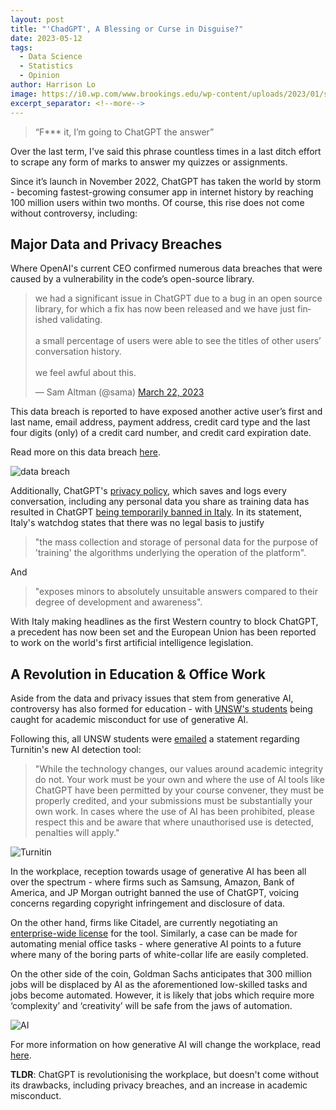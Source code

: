 ```yaml
---
layout: post
title: "'ChadGPT', A Blessing or Curse in Disguise?"
date: 2023-05-12
tags:
  - Data Science
  - Statistics
  - Opinion
author: Harrison Lo
image: https://i0.wp.com/www.brookings.edu/wp-content/uploads/2023/01/shutterstock_2237655785.jpg?crop=0px%2C989px%2C4500px%2C1498px&w=1920&ssl=1
excerpt_separator: <!--more-->
---
```


> “F*** it, I’m going to ChatGPT the answer”

Over the last term, I've said this phrase countless times in a last ditch effort to scrape any form of marks to answer my quizzes or assignments.

Since it’s launch in November 2022, ChatGPT has taken the world by storm - becoming fastest-growing consumer app in internet history by reaching 100 million users within two months. Of course, this rise does not come without controversy, including:

## Major Data and Privacy Breaches
Where OpenAI's current CEO confirmed numerous data breaches that were caused by a vulnerability in the code’s open-source library.

<blockquote class="twitter-tweet"><p lang="en" dir="ltr">we had a significant issue in ChatGPT due to a bug in an open source library, for which a fix has now been released and we have just finished validating.<br><br>a small percentage of users were able to see the titles of other users’ conversation history.<br><br>we feel awful about this.</p>&mdash; Sam Altman (@sama) <a href="https://twitter.com/sama/status/1638635717462200320?ref_src=twsrc%5Etfw">March 22, 2023</a></blockquote> <script async src="https://platform.twitter.com/widgets.js" charset="utf-8"></script>

This data breach is reported to have exposed another active user’s first and last name, email address, payment address, credit card type and the last four digits (only) of a credit card number, and credit card expiration date.

Read more on this data breach [here](https://openai.com/blog/march-20-chatgpt-outage).

![data breach](https://amtrustfinancial.com/getmedia/c342907b-e35e-48d7-a93a-3da71e572e07/GettyImages-1169729390-data-breach-policy1200-x-630-min_2.jpg?width=600&height=315 "data breach")

Additionally, ChatGPT's [privacy policy](https://openai.com/policies/privacy-policy), which saves and logs every conversation, including any personal data you share as training data has resulted in ChatGPT  [being temporarily banned in Italy](https://www.bbc.com/news/technology-65139406). In its statement, Italy's watchdog states that there was no legal basis to justify 

> "the mass collection and storage of personal data for the purpose of 'training' the algorithms underlying the operation of the platform".

And

>"exposes minors to absolutely unsuitable answers compared to their degree of development and awareness".

With Italy making headlines as the first Western country to block ChatGPT, a precedent has now been set and the European Union has been reported to work on the world's first artificial intelligence legislation.

## A Revolution in Education & Office Work 
Aside from the data and privacy issues that stem from generative AI, controversy has also formed for education - with [UNSW's students](https://www.dailymail.co.uk/news/article-11688905/UNSW-student-fails-exam-using-OpenAIs-ChatGPT-write-essay.html) being caught for academic misconduct for use of generative AI. 

Following this, all UNSW students were [emailed](https://www.student.unsw.edu.au/notices/2023/03/new-ai-detection-tool-turnitin) a statement regarding Turnitin's new AI detection tool:
>"While the technology changes, our values around academic integrity do not. Your work must be your own and where the use of AI tools like ChatGPT have been permitted by your course convener, they must be properly credited, and your submissions must be substantially your own work. In cases where the use of AI has been prohibited, please respect this and be aware that where unauthorised use is detected, penalties will apply."

![Turnitin](https://studentedgeapplication.azureedge.net/articles/7c2a0fbd-6b72-42d4-928b-84430cc9e12b.jpg "Turnitin")

In the workplace, reception towards usage of generative AI has been all over the spectrum - where firms such as Samsung, Amazon, Bank of America, and JP Morgan outright banned the use of ChatGPT, voicing concerns regarding copyright infringement and disclosure of data. 

On the other hand, firms like Citadel, are currently negotiating an [enterprise-wide license](https://www.bloomberg.com/news/articles/2023-03-07/griffin-says-trying-to-negotiate-enterprise-wide-chatgpt-license) for the tool. Similarly, a case can be made for automating menial office tasks - where generative AI points to a future where many of the boring parts of white-collar life are easily completed.

On the other side of the coin, Goldman Sachs anticipates that 300 million jobs will be displaced by AI as the aforementioned low-skilled tasks and jobs become automated. However, it is likely that jobs which require more ‘complexity’ and ‘creativity’ will be safe from the jaws of automation.

![AI](https://imageio.forbes.com/specials-images/imageserve/615077097475eceab8f6ae3e/Security-officer-watching-cloud-blocks-forming-face-in-sky/960x0.jpg?format=jpg&width=960 "AI")

For more information on how generative AI will change the workplace, read [here](https://www.forbes.com/sites/jackkelly/2023/03/31/goldman-sachs-predicts-300-million-jobs-will-be-lost-or-degraded-by-artificial-intelligence/?sh=75832926782b).

**TLDR**: 
ChatGPT is revolutionising the workplace, but doesn't come without its drawbacks, including privacy breaches, and an increase in academic misconduct.